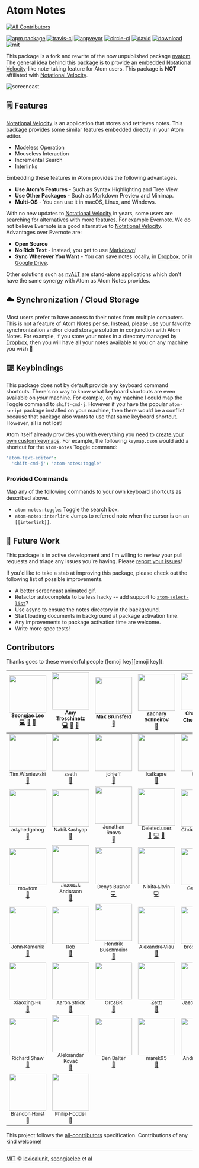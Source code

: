 # Atom Notes
[![All Contributors](https://img.shields.io/badge/all_contributors-51-orange.svg?style=flat-square)](#contributors)

[![apm package][apm-ver-link]][releases]
[![travis-ci][travis-ci-badge]][travis-ci]
[![appveyor][appveyor-badge]][appveyor]
[![circle-ci][circle-ci-badge]][circle-ci]
[![david][david-badge]][david]
[![download][dl-badge]][apm-pkg-link]
[![mit][mit-badge]][mit]

This package is a fork and rewrite of the now unpublished package
[nvatom][nvatom]. The general idea behind this package is to provide an
embedded [Notational Velocity][nv]-like note-taking feature for Atom
users. This package is **NOT** affiliated with [Notational Velocity][nv].

![screencast][screencast]

## 🗒️ Features

[Notational Velocity][nv] is an application that stores and retrieves
notes. This package provides some similar features embedded directly in
your Atom editor.

- Modeless Operation
- Mouseless Interaction
- Incremental Search
- Interlinks

Embedding these features in Atom provides the following advantages.

- **Use Atom's Features** - Such as Syntax Highlighting and Tree View.
- **Use Other Packages** - Such as Markdown Preview and Minimap.
- **Multi-OS** - You can use it in macOS, Linux, and Windows.

With no new updates to [Notational Velocity][nv] in years, some users
are searching for alternatives with more features. For example Evernote.
We do not believe Evernote is a good alternative to
[Notational Velocity][nv]. Advantages over Evernote are:

- **Open Source**
- **No Rich Text** - Instead, you get to use [Markdown][md]!
- **Sync Wherever You Want** - You can save notes locally, in
  [Dropbox][dropbox], or in [Google Drive][drive].

Other solutions such as [nvALT][nvalt] are stand-alone applications which
don't have the same synergy with Atom as Atom Notes provides.

## ☁️ Synchronization / Cloud Storage

Most users prefer to have access to their notes from multiple computers.
This is not a feature of Atom Notes per se. Instead, please use your
favorite synchronization and/or cloud storage solution in conjunction
with Atom Notes. For example, if you store your notes in a directory
managed by [Dropbox][dropbox], then you will have all your notes
available to you on any machine you wish 🎉

## ⌨️ Keybindings

This package does not by default provide any keyboard command shortcuts.
There's no way to know what keyboard shortcuts are even available on
*your* machine. For example, on my machine I could map the Toggle command
to `shift-cmd-j`. However if *you* have the popular `atom-script` package
installed on your machine, then there would be a conflict because that
package also wants to use that same keyboard shortcut. However, all is
not lost!

Atom itself already provides you with everything you need to
[create your own custom keymaps][keymaps]. For example, the following
`keymap.cson` would add a shortcut for the `atom-notes` Toggle command:

```cson
'atom-text-editor':
  'shift-cmd-j': 'atom-notes:toggle'
```

### Provided Commands

Map any of the following commands to your own keyboard shortcuts as
described above.

- `atom-notes:toggle`: Toggle the search box.
- `atom-notes:interlink`: Jumps to referred note when the cursor is on
  an `[[interlink]]`.

## 🔮 Future Work

This package is in active development and I'm willing to review your pull
requests and triage any issues you're having. Please
[report your issues][issues]!

If you'd like to take a stab at improving this package, please check out
the following list of possible improvements.

- A better screencast animated gif.
- Refactor autocomplete to be less hacky -- add support to
  [`atom-select-list`][autocomplete]?
- Use async to ensure the notes directory in the background.
- Start loading documents in background at package activation time.
- Any improvements to package activation time are welcome.
- Write more spec tests!

## Contributors

Thanks goes to these wonderful people ([emoji key][emoji key]):

<!-- ALL-CONTRIBUTORS-LIST:START - Do not remove or modify this section -->
| [<img src="https://avatars1.githubusercontent.com/u/948301?v=4" width="100px;"/><br /><sub>Seongjae Lee</sub>](http://bluebrown.net)<br />[💻](https://github.com/lexicalunit/atom-notes/commits?author=seongjaelee "Code") [📖](https://github.com/lexicalunit/atom-notes/commits?author=seongjaelee "Documentation") [🐛](https://github.com/lexicalunit/atom-notes/issues?q=author%3Aseongjaelee "Bug reports") | [<img src="https://avatars1.githubusercontent.com/u/1903876?v=4" width="100px;"/><br /><sub>Amy Troschinetz</sub>](http://lexicalunit.com)<br />[💻](https://github.com/lexicalunit/atom-notes/commits?author=lexicalunit "Code") [📖](https://github.com/lexicalunit/atom-notes/commits?author=lexicalunit "Documentation") [🐛](https://github.com/lexicalunit/atom-notes/issues?q=author%3Alexicalunit "Bug reports") | [<img src="https://avatars3.githubusercontent.com/u/326587?v=4" width="100px;"/><br /><sub>Max Brunsfeld</sub>](https://github.com/maxbrunsfeld)<br />[🐛](https://github.com/lexicalunit/atom-notes/issues?q=author%3Amaxbrunsfeld "Bug reports") | [<img src="https://avatars1.githubusercontent.com/u/123837?v=4" width="100px;"/><br /><sub>Zachary Schneirov</sub>](http://notational.net/)<br />[🐛](https://github.com/lexicalunit/atom-notes/issues?q=author%3Ascrod "Bug reports") | [<img src="https://avatars0.githubusercontent.com/u/98758?v=4" width="100px;"/><br /><sub>ChangZhuo Chen (陳昌倬)</sub>](http://czchen.info)<br />[🐛](https://github.com/lexicalunit/atom-notes/issues?q=author%3Aczchen "Bug reports") | [<img src="https://avatars0.githubusercontent.com/u/1761899?v=4" width="100px;"/><br /><sub>MaxPower9</sub>](https://github.com/MaxPower9)<br />[🐛](https://github.com/lexicalunit/atom-notes/issues?q=author%3AMaxPower9 "Bug reports") | [<img src="https://avatars2.githubusercontent.com/u/27955787?v=4" width="100px;"/><br /><sub>ashcomco</sub>](https://github.com/ashcomco)<br />[🐛](https://github.com/lexicalunit/atom-notes/issues?q=author%3Aashcomco "Bug reports") |
| :---: | :---: | :---: | :---: | :---: | :---: | :---: |
| [<img src="https://avatars3.githubusercontent.com/u/761444?v=4" width="100px;"/><br /><sub>Tim Wisniewski</sub>](http://timwis.com)<br />[🐛](https://github.com/lexicalunit/atom-notes/issues?q=author%3Atimwis "Bug reports") | [<img src="https://avatars1.githubusercontent.com/u/684975?v=4" width="100px;"/><br /><sub>sseth</sub>](http://docs.flowr.space)<br />[🐛](https://github.com/lexicalunit/atom-notes/issues?q=author%3Asahilseth "Bug reports") | [<img src="https://avatars1.githubusercontent.com/u/17050866?v=4" width="100px;"/><br /><sub>johjeff</sub>](https://github.com/johjeff)<br />[🐛](https://github.com/lexicalunit/atom-notes/issues?q=author%3Ajohjeff "Bug reports") | [<img src="https://avatars0.githubusercontent.com/u/11411308?v=4" width="100px;"/><br /><sub>kafkapre</sub>](https://github.com/kafkapre)<br />[🐛](https://github.com/lexicalunit/atom-notes/issues?q=author%3Akafkapre "Bug reports") | [<img src="https://avatars0.githubusercontent.com/u/6908872?v=4" width="100px;"/><br /><sub>taw00</sub>](https://keybase.io/toddwarner)<br />[🐛](https://github.com/lexicalunit/atom-notes/issues?q=author%3Ataw00 "Bug reports") | [<img src="https://avatars2.githubusercontent.com/u/14668027?v=4" width="100px;"/><br /><sub>Mason</sub>](http://lantay.github.io/myportfolio)<br />[🐛](https://github.com/lexicalunit/atom-notes/issues?q=author%3Alantay "Bug reports") | [<img src="https://avatars0.githubusercontent.com/u/9479788?v=4" width="100px;"/><br /><sub>lakonis</sub>](https://github.com/lakonis)<br />[🐛](https://github.com/lexicalunit/atom-notes/issues?q=author%3Alakonis "Bug reports") |
| [<img src="https://avatars0.githubusercontent.com/u/7547929?v=4" width="100px;"/><br /><sub>artyhedgehog</sub>](https://github.com/artyhedgehog)<br />[🐛](https://github.com/lexicalunit/atom-notes/issues?q=author%3Aartyhedgehog "Bug reports") | [<img src="https://avatars0.githubusercontent.com/u/2319626?v=4" width="100px;"/><br /><sub>Nabil Kashyap</sub>](http://www.nabilk.com)<br />[🐛](https://github.com/lexicalunit/atom-notes/issues?q=author%3Abulbil "Bug reports") | [<img src="https://avatars2.githubusercontent.com/u/1843676?v=4" width="100px;"/><br /><sub>Jonathan Reeve</sub>](http://jonreeve.com)<br />[🐛](https://github.com/lexicalunit/atom-notes/issues?q=author%3AJonathanReeve "Bug reports") | [<img src="https://avatars3.githubusercontent.com/u/10137?v=4" width="100px;"/><br /><sub>Deleted user</sub>](https://github.com/ghost)<br />[🐛](https://github.com/lexicalunit/atom-notes/issues?q=author%3Aghost "Bug reports") [💻](https://github.com/lexicalunit/atom-notes/commits?author=ghost "Code") [📖](https://github.com/lexicalunit/atom-notes/commits?author=ghost "Documentation") | [<img src="https://avatars3.githubusercontent.com/u/59080?v=4" width="100px;"/><br /><sub>Christian Tietze</sub>](http://christiantietze.de)<br />[🐛](https://github.com/lexicalunit/atom-notes/issues?q=author%3ADivineDominion "Bug reports") | [<img src="https://avatars1.githubusercontent.com/u/623?v=4" width="100px;"/><br /><sub>Jonathan Hoyt</sub>](http://theprogrammingbutler.com)<br />[🐛](https://github.com/lexicalunit/atom-notes/issues?q=author%3Ajonmagic "Bug reports") [💻](https://github.com/lexicalunit/atom-notes/commits?author=jonmagic "Code") | [<img src="https://avatars2.githubusercontent.com/u/3273868?v=4" width="100px;"/><br /><sub>benoitdepaire</sub>](https://github.com/benoitdepaire)<br />[🐛](https://github.com/lexicalunit/atom-notes/issues?q=author%3Abenoitdepaire "Bug reports") |
| [<img src="https://avatars0.githubusercontent.com/u/13486049?v=4" width="100px;"/><br /><sub>mo-tom</sub>](https://github.com/mo-tom)<br />[🐛](https://github.com/lexicalunit/atom-notes/issues?q=author%3Amo-tom "Bug reports") | [<img src="https://avatars0.githubusercontent.com/u/8367129?v=4" width="100px;"/><br /><sub>Jesse J. Anderson</sub>](https://github.com/jessejanderson)<br />[🐛](https://github.com/lexicalunit/atom-notes/issues?q=author%3Ajessejanderson "Bug reports") | [<img src="https://avatars3.githubusercontent.com/u/3911882?v=4" width="100px;"/><br /><sub>Denys Buzhor</sub>](https://github.com/geksilla)<br />[💻](https://github.com/lexicalunit/atom-notes/commits?author=geksilla "Code") | [<img src="https://avatars2.githubusercontent.com/u/4950036?v=4" width="100px;"/><br /><sub>Nikita Litvin</sub>](https://github.com/deltaidea)<br />[💻](https://github.com/lexicalunit/atom-notes/commits?author=deltaidea "Code") | [<img src="https://avatars2.githubusercontent.com/u/15906?v=4" width="100px;"/><br /><sub>Garth Kidd</sub>](https://github.com/garthk)<br />[📖](https://github.com/lexicalunit/atom-notes/commits?author=garthk "Documentation") [🐛](https://github.com/lexicalunit/atom-notes/issues?q=author%3Agarthk "Bug reports") | [<img src="https://avatars2.githubusercontent.com/u/6519351?v=4" width="100px;"/><br /><sub>PixelT</sub>](http://psdtohtml.ninja/)<br />[🐛](https://github.com/lexicalunit/atom-notes/issues?q=author%3APixelT "Bug reports") | [<img src="https://avatars0.githubusercontent.com/u/4380600?v=4" width="100px;"/><br /><sub>Kris</sub>](https://github.com/kwouk)<br />[🐛](https://github.com/lexicalunit/atom-notes/issues?q=author%3Akwouk "Bug reports") |
| [<img src="https://avatars1.githubusercontent.com/u/165914?v=4" width="100px;"/><br /><sub>John Kamenik</sub>](http://jkamenik.github.io)<br />[🐛](https://github.com/lexicalunit/atom-notes/issues?q=author%3Ajkamenik "Bug reports") | [<img src="https://avatars1.githubusercontent.com/u/19962963?v=4" width="100px;"/><br /><sub>Rob</sub>](https://github.com/rsshel)<br />[🐛](https://github.com/lexicalunit/atom-notes/issues?q=author%3Arsshel "Bug reports") | [<img src="https://avatars2.githubusercontent.com/u/122398?v=4" width="100px;"/><br /><sub>Hendrik Buschmeier</sub>](https://purl.org/net/hbuschme)<br />[🐛](https://github.com/lexicalunit/atom-notes/issues?q=author%3Ahbuschme "Bug reports") | [<img src="https://avatars2.githubusercontent.com/u/2706882?v=4" width="100px;"/><br /><sub>Alexandre Viau</sub>](http://www.alexandreviau.net/)<br />[🐛](https://github.com/lexicalunit/atom-notes/issues?q=author%3Aaviau "Bug reports") | [<img src="https://avatars0.githubusercontent.com/u/6990297?v=4" width="100px;"/><br /><sub>brook shelley</sub>](http://brookshelley.github.io)<br />[🐛](https://github.com/lexicalunit/atom-notes/issues?q=author%3Abrookshelley "Bug reports") | [<img src="https://avatars2.githubusercontent.com/u/778457?v=4" width="100px;"/><br /><sub>Daniel Iwan</sub>](https://github.com/ivenhov)<br />[🐛](https://github.com/lexicalunit/atom-notes/issues?q=author%3Aivenhov "Bug reports") | [<img src="https://avatars2.githubusercontent.com/u/4848043?v=4" width="100px;"/><br /><sub>Christopher Jones</sub>](http://onechrisjones.me)<br />[🐛](https://github.com/lexicalunit/atom-notes/issues?q=author%3Aonechrisjones "Bug reports") |
| [<img src="https://avatars1.githubusercontent.com/u/1196745?v=4" width="100px;"/><br /><sub>Xiaoxing Hu</sub>](https://github.com/xiaoxinghu)<br />[🐛](https://github.com/lexicalunit/atom-notes/issues?q=author%3Axiaoxinghu "Bug reports") | [<img src="https://avatars2.githubusercontent.com/u/7566896?v=4" width="100px;"/><br /><sub>Aaron Strick</sub>](https://github.com/strickinato)<br />[🐛](https://github.com/lexicalunit/atom-notes/issues?q=author%3Astrickinato "Bug reports") | [<img src="https://avatars1.githubusercontent.com/u/16272380?v=4" width="100px;"/><br /><sub>OrcsBR</sub>](https://github.com/OrcsBR)<br />[🐛](https://github.com/lexicalunit/atom-notes/issues?q=author%3AOrcsBR "Bug reports") | [<img src="https://avatars0.githubusercontent.com/u/42497?v=4" width="100px;"/><br /><sub>Zettt</sub>](http://www.macosxscreencasts.com)<br />[🐛](https://github.com/lexicalunit/atom-notes/issues?q=author%3AZettt "Bug reports") | [<img src="https://avatars3.githubusercontent.com/u/2988?v=4" width="100px;"/><br /><sub>Jason Rudolph</sub>](http://jasonrudolph.com)<br />[🐛](https://github.com/lexicalunit/atom-notes/issues?q=author%3Ajasonrudolph "Bug reports") | [<img src="https://avatars2.githubusercontent.com/u/894119?v=4" width="100px;"/><br /><sub>Ben Guo</sub>](https://soundcloud.com/pastyou)<br />[🐛](https://github.com/lexicalunit/atom-notes/issues?q=author%3Abenzguo "Bug reports") | [<img src="https://avatars1.githubusercontent.com/u/13602288?v=4" width="100px;"/><br /><sub>zettler</sub>](https://github.com/zettler)<br />[🐛](https://github.com/lexicalunit/atom-notes/issues?q=author%3Azettler "Bug reports") |
| [<img src="https://avatars2.githubusercontent.com/u/695206?v=4" width="100px;"/><br /><sub>Richard Shaw</sub>](http://www.cita.utoronto.ca/~jrs65/)<br />[🐛](https://github.com/lexicalunit/atom-notes/issues?q=author%3Ajrs65 "Bug reports") | [<img src="https://avatars0.githubusercontent.com/u/174563?v=4" width="100px;"/><br /><sub>Aleksandar Kovač</sub>](https://github.com/alex-kovac)<br />[🐛](https://github.com/lexicalunit/atom-notes/issues?q=author%3Aalex-kovac "Bug reports") | [<img src="https://avatars3.githubusercontent.com/u/282759?v=4" width="100px;"/><br /><sub>Ben Balter</sub>](http://ben.balter.com)<br />[🐛](https://github.com/lexicalunit/atom-notes/issues?q=author%3Abenbalter "Bug reports") | [<img src="https://avatars3.githubusercontent.com/u/8494040?v=4" width="100px;"/><br /><sub>marek95</sub>](https://github.com/marek95)<br />[🐛](https://github.com/lexicalunit/atom-notes/issues?q=author%3Amarek95 "Bug reports") | [<img src="https://avatars2.githubusercontent.com/u/5033161?v=4" width="100px;"/><br /><sub>Andrew Ewing</sub>](http://aewing.io)<br />[🐛](https://github.com/lexicalunit/atom-notes/issues?q=author%3Aaewing "Bug reports") | [<img src="https://avatars1.githubusercontent.com/u/2896799?v=4" width="100px;"/><br /><sub>juranta</sub>](https://github.com/juranta)<br />[🐛](https://github.com/lexicalunit/atom-notes/issues?q=author%3Ajuranta "Bug reports") | [<img src="https://avatars0.githubusercontent.com/u/910132?v=4" width="100px;"/><br /><sub>wolfromm</sub>](https://github.com/wolfromm)<br />[🐛](https://github.com/lexicalunit/atom-notes/issues?q=author%3Awolfromm "Bug reports") |
| [<img src="https://avatars0.githubusercontent.com/u/1938545?v=4" width="100px;"/><br /><sub>Brandon Horst</sub>](http://brandonhorst.me)<br />[🐛](https://github.com/lexicalunit/atom-notes/issues?q=author%3Abrandonhorst "Bug reports") | [<img src="https://avatars1.githubusercontent.com/u/6660636?v=4" width="100px;"/><br /><sub>Philip Hodder</sub>](http://www.encodis.com)<br />[🐛](https://github.com/lexicalunit/atom-notes/issues?q=author%3Aphilip-hodder "Bug reports") |
<!-- ALL-CONTRIBUTORS-LIST:END -->

This project follows the [all-contributors][all-contributors]
specification. Contributions of any kind welcome!

---

[MIT][mit] © [lexicalunit][lexicalunit], [seongjaelee][seongjaelee] et [al][contributors]

[mit]:              http://opensource.org/licenses/MIT
[lexicalunit]:      http://github.com/lexicalunit
[seongjaelee]:      http://github.com/seongjaelee
[contributors]:     https://github.com/lexicalunit/atom-notes/graphs/contributors
[releases]:         https://github.com/lexicalunit/atom-notes/releases
[mit-badge]:        https://img.shields.io/apm/l/atom-notes.svg
[apm-pkg-link]:     https://atom.io/packages/atom-notes
[apm-ver-link]:     https://img.shields.io/apm/v/atom-notes.svg
[dl-badge]:         http://img.shields.io/apm/dm/atom-notes.svg
[travis-ci-badge]:  https://travis-ci.org/lexicalunit/atom-notes.svg?branch=master
[travis-ci]:        https://travis-ci.org/lexicalunit/atom-notes
[appveyor]:         https://ci.appveyor.com/project/lexicalunit/atom-notes?branch=master
[appveyor-badge]:   https://ci.appveyor.com/api/projects/status/a4fcn60mhewef9r0/branch/master?svg=true
[circle-ci]:        https://circleci.com/gh/lexicalunit/atom-notes/tree/master
[circle-ci-badge]:  https://circleci.com/gh/lexicalunit/atom-notes/tree/master.svg?style=shield
[david-badge]:      https://david-dm.org/lexicalunit/atom-notes.svg
[david]:            https://david-dm.org/lexicalunit/atom-notes
[issues]:           https://github.com/lexicalunit/atom-notes/issues
[emoji-key]:        https://github.com/kentcdodds/all-contributors#emoji-key
[all-contributors]: https://github.com/kentcdodds/all-contributors

[nvatom]:           https://github.com/seongjaelee/nvatom
[nv]:               http://notational.net/
[md]:               http://daringfireball.net/projects/markdown/
[keymaps]:          http://flight-manual.atom.io/using-atom/sections/basic-customization/#customizing-keybindings
[screencast]:       https://user-images.githubusercontent.com/1903876/28757512-67bb005c-754a-11e7-99bd-5babb98ac056.gif
[autocomplete]:     https://github.com/atom/atom-select-list/issues/12
[nvalt]:            http://brettterpstra.com/projects/nvalt/
[dropbox]:          https://www.dropbox.com
[drive]:            https://www.google.com/drive/
